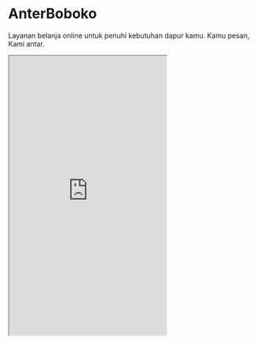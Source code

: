 # AnterBoboko
Layanan belanja online untuk penuhi kebutuhan dapur kamu.
Kamu pesan, Kami antar.

<iframe src="https://www.appsheet.com/start/53ea17a7-2111-4cb2-87d4-6f9da40f6fda?refresh=1&wipe=1" width="320" height="568"/>
